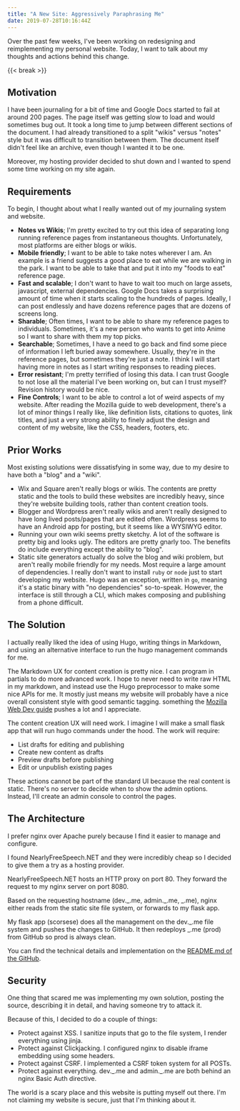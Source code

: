 ```yaml
---
title: "A New Site: Aggressively Paraphrasing Me"
date: 2019-07-28T10:16:44Z
---
```


Over the past few weeks, I've been working on redesigning and reimplementing my personal website.  Today, I want to talk about my thoughts and actions behind this change.

{{< break >}}

## Motivation

I have been journaling for a bit of time and Google Docs started to fail at around 200 pages.  The page itself was getting slow to load and would sometimes bug out.  It took a long time to jump between different sections of the document.  I had already transitioned to a split "wikis" versus "notes" style but it was difficult to transition between them.  The document itself didn't feel like an archive, even though I wanted it to be one.

Moreover, my hosting provider decided to shut down and I wanted to spend some time working on my site again.

## Requirements

To begin, I thought about what I really wanted out of my journaling system and website.

* **Notes vs Wikis**; I'm pretty excited to try out this idea of separating long running reference pages from instantaneous thoughts.  Unfortunately, most platforms are either blogs or wikis.
* **Mobile friendly**; I want to be able to take notes wherever I am.  An example is a friend suggests a good place to eat while we are walking in the park.  I want to be able to take that and put it into my "foods to eat" reference page.
* **Fast and scalable**; I don't want to have to wait too much on large assets, javascript, external dependencies.  Google Docs takes a surprising amount of time when it starts scaling to the hundreds of pages.  Ideally, I can post endlessly and have dozens reference pages that are dozens of screens long.
* **Sharable**; Often times, I want to be able to share my reference pages to individuals.  Sometimes, it's a new person who wants to get into Anime so I want to share with them my top picks.
* **Searchable**; Sometimes, I have a need to go back and find some piece of information I left buried away somewhere.  Usually, they're in the reference pages, but sometimes they're just a note.  I think I will start having more in notes as I start writing responses to reading pieces.
* **Error resistant**; I'm pretty terrified of losing this data.  I can trust Google to not lose all the material I've been working on, but can I trust myself?  Revision history would be nice.
* **Fine Controls**; I want to be able to control a lot of weird aspects of my website.  After reading the Mozilla guide to web development, there's a lot of minor things I really like, like definition lists, citations to quotes, link titles, and just a very strong ability to finely adjust the design and content of my website, like the CSS, headers, footers, etc.

## Prior Works

Most existing solutions were dissatisfying in some way, due to my desire to have both a "blog" and a "wiki".

* Wix and Square aren't really blogs or wikis.  The contents are pretty static and the tools to build these websites are incredibly heavy, since they're website building tools, rather than content creation tools.
* Blogger and Wordpress aren't really wikis and aren't really designed to have long lived posts/pages that are edited often.  Wordpress seems to have an Android app for posting, but it seems like a WYSIWYG editor.
* Running your own wiki seems pretty sketchy.  A lot of the software is pretty big and looks ugly.  The editors are pretty gnarly too.  The benefits do include everything except the ability to "blog".
* Static site generators actually do solve the blog and wiki problem, but aren't really mobile friendly for my needs.  Most require a large amount of dependencies.  I really don't want to install `ruby` or `node` just to start developing my website.  Hugo was an exception, written in `go`, meaning it's a static binary with "no dependencies" so-to-speak.  However, the interface is still through a CLI, which makes composing and publishing from a phone difficult.

## The Solution

I actually really liked the idea of using Hugo, writing things in Markdown, and using an alternative interface to run the hugo management commands for me.

The Markdown UX for content creation is pretty nice.  I can program in partials to do more advanced work.  I hope to never need to write raw HTML in my markdown, and instead use the Hugo preprocessor to make some nice APIs for me.  It mostly just means my website will probably have a nice overall consistent style with good semantic tagging. something the [Mozilla Web Dev guide](https://developer.mozilla.org/en-US/docs/Learn/HTML) pushes a lot and I appreciate.

The content creation UX will need work.  I imagine I will make a small flask app that will run hugo commands under the hood.  The work will require:

* List drafts for editing and publishing
* Create new content as drafts
* Preview drafts before publishing
* Edit or unpublish existing pages

These actions cannot be part of the standard UI because the real content is static.  There's no server to decide when to show the admin options.  Instead, I'll create an admin console to control the pages.

## The Architecture

I prefer nginx over Apache purely because I find it easier to manage and configure.

I found NearlyFreeSpeech.NET and they were incredibly cheap so I decided to give them a try as a hosting provider.

NearlyFreeSpeech.NET hosts an HTTP proxy on port 80.  They forward the request to my nginx server on port 8080.

Based on the requesting hostname (dev.\_.me, admin.\_.me, \_.me), nginx either reads from the static site file system, or forwards to my flask app.

My flask app (scorsese) does all the management on the dev.\_.me file system and pushes the changes to GitHub.  It then redeploys \_.me (prod) from GitHub so prod is always clean.

You can find the technical details and implementation on the [README.md of the GitHub](https://github.com/nguyenmp/aggressivelyparaphrasing.me).

## Security

One thing that scared me was implementing my own solution, posting the source, describing it in detail, and having someone try to attack it.

Because of this, I decided to do a couple of things:

* Protect against XSS.  I sanitize inputs that go to the file system, I render everything using jinja.
* Protect against Clickjacking.  I configured nginx to disable iframe embedding using some headers.
* Protect against CSRF.  I implemented a CSRF token system for all POSTs.
* Protect against everything.  dev.\_.me and admin.\_.me are both behind an nginx Basic Auth directive.

The world is a scary place and this website is putting myself out there.  I'm not claiming my website is secure, just that I'm thinking about it.

